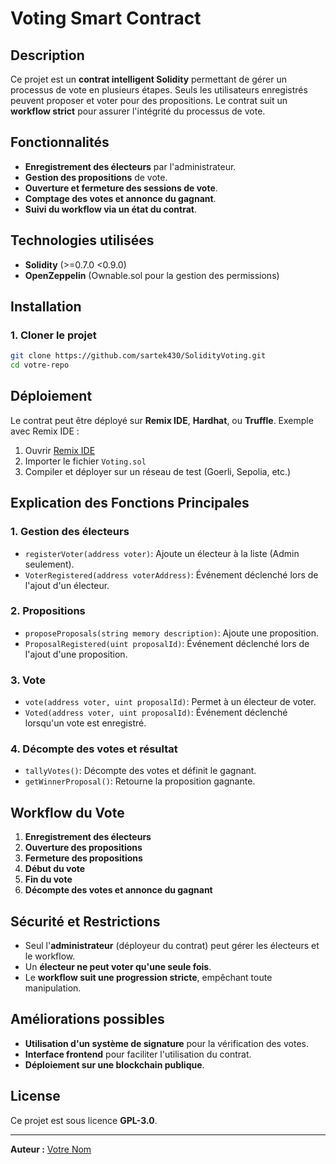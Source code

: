 # Voting Smart Contract

## Description
Ce projet est un **contrat intelligent Solidity** permettant de gérer un processus de vote en plusieurs étapes. Seuls les utilisateurs enregistrés peuvent proposer et voter pour des propositions. Le contrat suit un **workflow strict** pour assurer l'intégrité du processus de vote.

## Fonctionnalités
- **Enregistrement des électeurs** par l'administrateur.
- **Gestion des propositions** de vote.
- **Ouverture et fermeture des sessions de vote**.
- **Comptage des votes et annonce du gagnant**.
- **Suivi du workflow via un état du contrat**.

## Technologies utilisées
- **Solidity** (>=0.7.0 <0.9.0)
- **OpenZeppelin** (Ownable.sol pour la gestion des permissions)

## Installation
### 1. Cloner le projet
```sh
git clone https://github.com/sartek430/SolidityVoting.git
cd votre-repo
```

## Déploiement
Le contrat peut être déployé sur **Remix IDE**, **Hardhat**, ou **Truffle**. Exemple avec Remix IDE :
1. Ouvrir [Remix IDE](https://remix.ethereum.org/)
2. Importer le fichier `Voting.sol`
3. Compiler et déployer sur un réseau de test (Goerli, Sepolia, etc.)

## Explication des Fonctions Principales
### 1. **Gestion des électeurs**
- `registerVoter(address voter)`: Ajoute un électeur à la liste (Admin seulement).
- `VoterRegistered(address voterAddress)`: Événement déclenché lors de l'ajout d'un électeur.

### 2. **Propositions**
- `proposeProposals(string memory description)`: Ajoute une proposition.
- `ProposalRegistered(uint proposalId)`: Événement déclenché lors de l'ajout d'une proposition.

### 3. **Vote**
- `vote(address voter, uint proposalId)`: Permet à un électeur de voter.
- `Voted(address voter, uint proposalId)`: Événement déclenché lorsqu'un vote est enregistré.

### 4. **Décompte des votes et résultat**
- `tallyVotes()`: Décompte des votes et définit le gagnant.
- `getWinnerProposal()`: Retourne la proposition gagnante.

## Workflow du Vote
1. **Enregistrement des électeurs**
2. **Ouverture des propositions**
3. **Fermeture des propositions**
4. **Début du vote**
5. **Fin du vote**
6. **Décompte des votes et annonce du gagnant**

## Sécurité et Restrictions
- Seul l'**administrateur** (déployeur du contrat) peut gérer les électeurs et le workflow.
- Un **électeur ne peut voter qu'une seule fois**.
- Le **workflow suit une progression stricte**, empêchant toute manipulation.

## Améliorations possibles
- **Utilisation d'un système de signature** pour la vérification des votes.
- **Interface frontend** pour faciliter l'utilisation du contrat.
- **Déploiement sur une blockchain publique**.

## License
Ce projet est sous licence **GPL-3.0**.

---
**Auteur :** [Votre Nom](https://github.com/votre-utilisateur)


